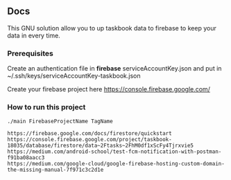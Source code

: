 ## Docs


This GNU solution allow you to up taskbook data to firebase to keep your data in every time.

### Prerequisites


Create an authentication file in **firebase** serviceAccountKey.json and put in ~/.ssh/keys/serviceAccountKey-taskbook.json

Create your firebase project here https://console.firebase.google.com/

### How to run this project

```
./main FirebaseProjectName TagName
```


```
https://firebase.google.com/docs/firestore/quickstart
https://console.firebase.google.com/project/taskbook-18035/database/firestore/data~2Ftasks~2FhM0df1xScFy4Tjrxvie5
https://medium.com/android-school/test-fcm-notification-with-postman-f91ba08aacc3
https://medium.com/google-cloud/google-firebase-hosting-custom-domain-the-missing-manual-7f971c3c2d1e
```



